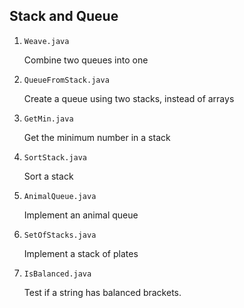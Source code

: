 ## Stack and Queue

1. `Weave.java`

   Combine two queues into one

2. `QueueFromStack.java`

   Create a queue using two stacks, instead of arrays

3. `GetMin.java`

   Get the minimum number in a stack

4. `SortStack.java`

   Sort a stack

5. `AnimalQueue.java`

   Implement an animal queue

6. `SetOfStacks.java`

   Implement a stack of plates

7. `IsBalanced.java`

   Test if a string has balanced brackets.
